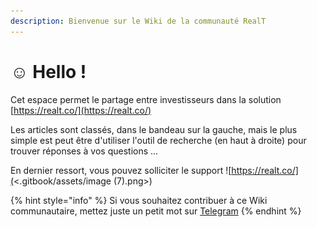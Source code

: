 ```yaml
---
description: Bienvenue sur le Wiki de la communauté RealT
---
```


# ☺ Hello !

Cet espace permet le partage entre investisseurs dans la solution [https://realt.co/](https://realt.co/)

Les articles sont classés, dans le bandeau sur la gauche, mais le plus simple est peut être d'utiliser l'outil de recherche (en haut à droite) pour trouver réponses à vos questions ...

En dernier ressort, vous pouvez solliciter le support ![https://realt.co/](<.gitbook/assets/image (7).png>)

{% hint style="info" %}
Si vous souhaitez contribuer à ce Wiki communautaire, mettez juste un petit mot sur [Telegram](https://t.me/RealT\_France)
{% endhint %}

